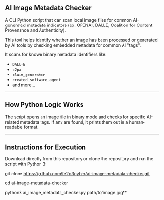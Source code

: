 ## AI Image Metadata Checker

A CLI Python script that can scan local image files for common AI-generated metadata indicators (ex: OPENAI, DALLE, Coalition for Content Provenance and Authenticity).

This tool helps identify whether an image has been processed or generated by AI tools by checking embedded metadata for common AI "tags".

It scans for known binary metadata identifiers like:
- `DALL·E`
- `c2pa`
- `claim_generator`
- `created_software_agent`
- and more...

---------------------------
## How Python Logic Works

The script opens an image file in binary mode and checks for specific AI-related metadata tags. If any are found, it prints them out in a human-readable format.

---------------------------

## Instructions for Execution

Download directly from this repository or clone the repository and run the script with Python 3:

git clone https://github.com/fe2o3cyber/ai-image-metadata-checker.git

cd ai-image-metadata-checker

python3 ai_image_metadata_checker.py path/to/image.jpg**

